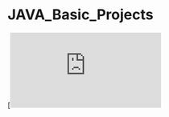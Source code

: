 # JAVA_Basic_Projects
[![CurrencyConverter](https://github.com/Tech-Tiyasa/JAVA_Basic_Projects/edit/main/README.md)


